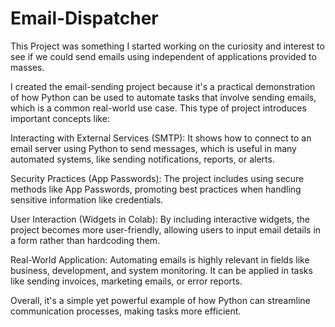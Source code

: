 # Email-Dispatcher
This Project was something I started working on the curiosity and interest to see if we could send emails using independent of applications provided to masses.

I created the email-sending project because it's a practical demonstration of how Python can be used to automate tasks that involve sending emails, which is a common real-world use case. This type of project introduces important concepts like:

Interacting with External Services (SMTP): It shows how to connect to an email server using Python to send messages, which is useful in many automated systems, like sending notifications, reports, or alerts.

Security Practices (App Passwords): The project includes using secure methods like App Passwords, promoting best practices when handling sensitive information like credentials.

User Interaction (Widgets in Colab): By including interactive widgets, the project becomes more user-friendly, allowing users to input email details in a form rather than hardcoding them.

Real-World Application: Automating emails is highly relevant in fields like business, development, and system monitoring. It can be applied in tasks like sending invoices, marketing emails, or error reports.

Overall, it's a simple yet powerful example of how Python can streamline communication processes, making tasks more efficient.
